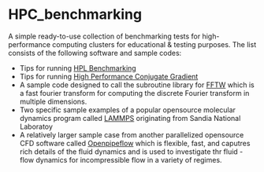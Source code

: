 # HPC_benchmarking
A simple ready-to-use collection of benchmarking tests for high-performance computing clusters for educational &amp; testing purposes. 
The list consists of the following software and sample codes:

* Tips for running  [HPL Benchmarking](./HPL/README.md)
* Tips for running [High Performance Conjugate Gradient](./HPCG/README.md)
* A sample code designed to call the subroutine library for [FFTW](http://www.fftw.org/benchfft/) which is a fast fourier transform for computing the discrete Fourier transform in multiple dimensions.
* Two specific sample examples of a popular opensource molecular dynamics program called [LAMMPS](https://www.lammps.org/#gsc.tab=0) originating from Sandia National Laboratoy
* A relatively larger sample case from another parallelized opensource CFD software called [Openpipeflow](https://openpipeflow.org/index.php?title=Main_Page) which is flexible, fast, and caputres rich details of the fluid dynamics and is used to investigate thr fluid -flow dynamics for incompressible flow in a variety of regimes.


